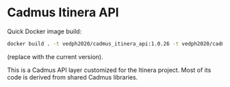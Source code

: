 # Cadmus Itinera API

Quick Docker image build:

```bash
docker build . -t vedph2020/cadmus_itinera_api:1.0.26 -t vedph2020/cadmus_itinera_api:latest
```

(replace with the current version).

This is a Cadmus API layer customized for the Itinera project. Most of its code is derived from shared Cadmus libraries.
